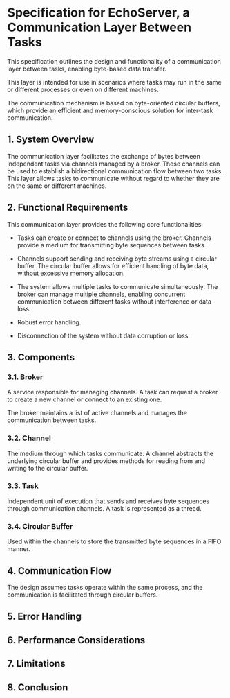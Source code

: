 # Specification for EchoServer, a Communication Layer Between Tasks

This specification outlines the design and functionality of a communication layer between 
tasks, enabling byte-based data transfer. 

This layer is intended for use in scenarios 
where tasks may run in the same or different processes or even on different machines.

The communication mechanism is based on byte-oriented circular buffers, which provide an 
efficient and memory-conscious solution for inter-task communication.


## 1. System Overview

The communication layer facilitates the exchange of bytes between independent tasks via 
channels managed by a broker. 
These channels can be used to establish a bidirectional 
communication flow between two tasks. This layer allows tasks to communicate without regard
to whether they are on the same or different machines.

## 2. Functional Requirements
This communication layer provides the following core functionalities:

- Tasks can create or connect to channels using the broker. Channels provide a medium for transmitting byte sequences between tasks.

- Channels support sending and receiving byte streams using a circular buffer. The circular buffer allows for efficient handling of byte data, without excessive memory allocation.

- The system allows multiple tasks to communicate simultaneously. The broker can manage multiple channels, enabling concurrent communication between different tasks without interference or data loss.

- Robust error handling.

- Disconnection of the system without data corruption or loss.


## 3. Components

### 3.1. Broker
A service responsible for managing channels. A task can request a broker to create a new channel or connect to an existing one. 

The broker maintains a list of active channels and manages the communication between tasks.

### 3.2. Channel
The medium through which tasks communicate. A channel abstracts the underlying circular buffer and provides methods for reading from and writing to the circular buffer.

### 3.3. Task
Independent unit of execution that sends and receives byte sequences through communication channels. A task is represented as a thread.

### 3.4. Circular Buffer 
Used within the channels to store the transmitted byte sequences in a FIFO manner.


## 4. Communication Flow
The design assumes tasks operate within the same process, and the communication is facilitated through circular buffers. 

## 5. Error Handling

## 6. Performance Considerations

## 7. Limitations

## 8. Conclusion 